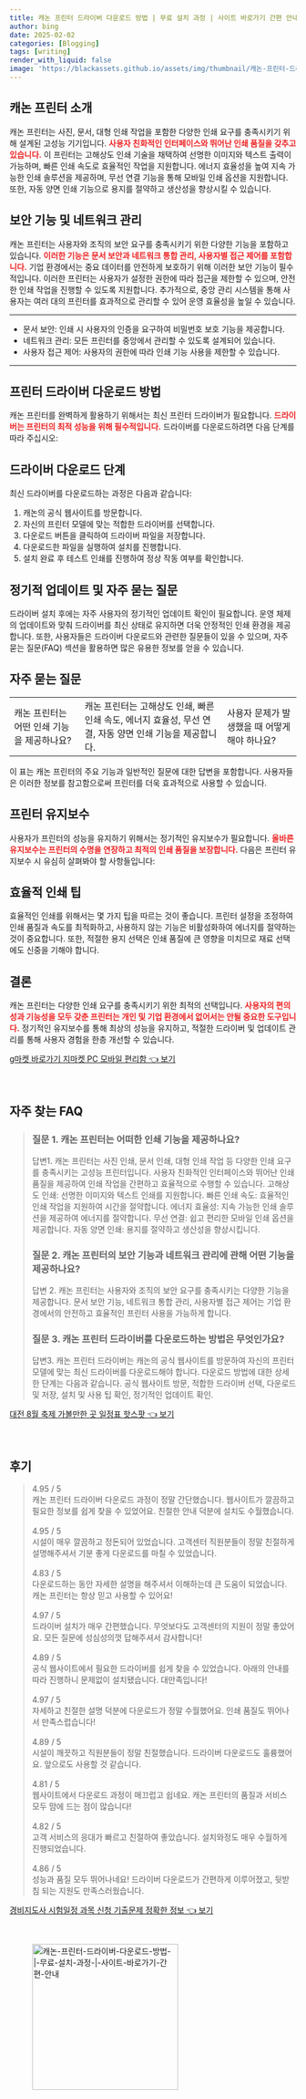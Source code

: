 ```yaml
---
title: 캐논 프린터 드라이버 다운로드 방법 | 무료 설치 과정 | 사이트 바로가기 간편 안내
author: bing
date: 2025-02-02
categories: [Blogging]
tags: [writing]
render_with_liquid: false
image: 'https://blackassets.github.io/assets/img/thumbnail/캐논-프린터-드라이버-다운로드-방법-|-무료-설치-과정-|-사이트-바로가기-간편-안내.webp'
---
```



<h2 id='캐논_프린터_소개'>캐논 프린터 소개</h2>

<p>캐논 프린터는 사진, 문서, 대형 인쇄 작업을 포함한 다양한 인쇄 요구를 충족시키기 위해 설계된 고성능 기기입니다. <b><span style="color: #ee2323;">사용자 친화적인 인터페이스와 뛰어난 인쇄 품질을 갖추고 있습니다.</span></b> 이 프린터는 고해상도 인쇄 기술을 채택하여 선명한 이미지와 텍스트 출력이 가능하며, 빠른 인쇄 속도로 효율적인 작업을 지원합니다. 에너지 효율성을 높여 지속 가능한 인쇄 솔루션을 제공하며, 무선 연결 기능을 통해 모바일 인쇄 옵션을 지원합니다. 또한, 자동 양면 인쇄 기능으로 용지를 절약하고 생산성을 향상시킬 수 있습니다.</p>

<h2 id='보안_기능_및_네트워크_관리'>보안 기능 및 네트워크 관리</h2>

<p>캐논 프린터는 사용자와 조직의 보안 요구를 충족시키기 위한 다양한 기능을 포함하고 있습니다. <b><span style="color: #ee2323;">이러한 기능은 문서 보안과 네트워크 통합 관리, 사용자별 접근 제어를 포함합니다.</span></b> 기업 환경에서는 중요 데이터를 안전하게 보호하기 위해 이러한 보안 기능이 필수적입니다. 이러한 프린터는 사용자가 설정한 권한에 따라 접근을 제한할 수 있으며, 안전한 인쇄 작업을 진행할 수 있도록 지원합니다. 추가적으로, 중앙 관리 시스템을 통해 사용자는 여러 대의 프린터를 효과적으로 관리할 수 있어 운영 효율성을 높일 수 있습니다.</p>

<hr />

<ul>
    <li>문서 보안: 인쇄 시 사용자의 인증을 요구하여 비밀번호 보호 기능을 제공합니다.</li>
    <li>네트워크 관리: 모든 프린터를 중앙에서 관리할 수 있도록 설계되어 있습니다.</li>
    <li>사용자 접근 제어: 사용자의 권한에 따라 인쇄 기능 사용을 제한할 수 있습니다.</li>
</ul>

<hr />

<h2 id='프린터_드라이버_다운로드_방법'>프린터 드라이버 다운로드 방법</h2>

<p>캐논 프린터를 완벽하게 활용하기 위해서는 최신 프린터 드라이버가 필요합니다. <b><span style="color: #ee2323;">드라이버는 프린터의 최적 성능을 위해 필수적입니다.</span></b> 드라이버를 다운로드하려면 다음 단계를 따라 주십시오:</p>

<h2 id='드라이버_다운로드_단계'>드라이버 다운로드 단계</h2>

<p>최신 드라이버를 다운로드하는 과정은 다음과 같습니다:</p>

<ol>
    <li>캐논의 공식 웹사이트를 방문합니다.</li>
    <li>자신의 프린터 모델에 맞는 적합한 드라이버를 선택합니다.</li>
    <li>다운로드 버튼을 클릭하여 드라이버 파일을 저장합니다.</li>
    <li>다운로드한 파일을 실행하여 설치를 진행합니다.</li>
    <li>설치 완료 후 테스트 인쇄를 진행하여 정상 작동 여부를 확인합니다.</li>
</ol>

<h2 id='정기적_업데이트_및_질문'>정기적 업데이트 및 자주 묻는 질문</h2>

<p>드라이버 설치 후에는 자주 사용자의 정기적인 업데이트 확인이 필요합니다. 운영 체제의 업데이트와 맞춰 드라이버를 최신 상태로 유지하면 더욱 안정적인 인쇄 환경을 제공합니다. 또한, 사용자들은 드라이버 다운로드와 관련한 질문들이 있을 수 있으며, 자주 묻는 질문(FAQ) 섹션을 활용하면 많은 유용한 정보를 얻을 수 있습니다.</p>

<h2 id='자주_묻는_질문'>자주 묻는 질문</h2>

<table>
    <tr>
        <td>캐논 프린터는 어떤 인쇄 기능을 제공하나요?</td>
        <td>캐논 프린터는 고해상도 인쇄, 빠른 인쇄 속도, 에너지 효율성, 무선 연결, 자동 양면 인쇄 기능을 제공합니다.</td>
        <td>사용자 문제가 발생했을 때 어떻게 해야 하나요?</td>
    </tr>
</table>

<p>이 표는 캐논 프린터의 주요 기능과 일반적인 질문에 대한 답변을 포함합니다. 사용자들은 이러한 정보를 참고함으로써 프린터를 더욱 효과적으로 사용할 수 있습니다.</p>

<h2 id='프린터_유지보수'>프린터 유지보수</h2>

<p>사용자가 프린터의 성능을 유지하기 위해서는 정기적인 유지보수가 필요합니다. <b><span style="color: #ee2323;">올바른 유지보수는 프린터의 수명을 연장하고 최적의 인쇄 품질을 보장합니다.</span></b> 다음은 프린터 유지보수 시 유심히 살펴봐야 할 사항들입니다:</p>

<h2 id='효율적_인쇄_팁'>효율적 인쇄 팁</h2>

<p>효율적인 인쇄를 위해서는 몇 가지 팁을 따르는 것이 좋습니다. 프린터 설정을 조정하여 인쇄 품질과 속도를 최적화하고, 사용하지 않는 기능은 비활성화하여 에너지를 절약하는 것이 중요합니다. 또한, 적절한 용지 선택은 인쇄 품질에 큰 영향을 미치므로 재료 선택에도 신중을 기해야 합니다.</p>

<h2 id='결론'>결론</h2>

<p>캐논 프린터는 다양한 인쇄 요구를 충족시키기 위한 최적의 선택입니다. <b><span style="color: #ee2323;">사용자의 편의성과 기능성을 모두 갖춘 프린터는 개인 및 기업 환경에서 없어서는 안될 중요한 도구입니다.</span></b> 정기적인 유지보수를 통해 최상의 성능을 유지하고, 적절한 드라이버 및 업데이트 관리를 통해 사용자 경험을 한층 개선할 수 있습니다.</p>


<p><a class="click-button" title="g마켓 바로가기 지마켓 PC 모바일 편리함" href="https://blackassets.github.io/posts/g%EB%A7%88%EC%BC%93-%EB%B0%94%EB%A1%9C%EA%B0%80%EA%B8%B0-%EC%A7%80%EB%A7%88%EC%BC%93-PC-%EB%AA%A8%EB%B0%94%EC%9D%BC-%ED%8E%B8%EB%A6%AC%ED%95%A8/" rel="dofollow">g마켓 바로가기 지마켓 PC 모바일 편리함 👈 보기</a></p><br>
<h2 id='자주_찾는_FAQ'>자주 찾는 FAQ</h2>
<div itemscope="" itemtype="https://schema.org/FAQPage"> 
<blockquote> 
<div itemscope="" itemprop="mainEntity" itemtype="https://schema.org/Question"> 
<h3 itemprop="name">질문 1. 캐논 프린터는 어떠한 인쇄 기능을 제공하나요?</h3> 
<div itemscope="" itemprop="acceptedAnswer" itemtype="https://schema.org/Answer"> 
<span itemprop="text"> 
<p>답변1. 캐논 프린터는 사진 인쇄, 문서 인쇄, 대형 인쇄 작업 등 다양한 인쇄 요구를 충족시키는 고성능 프린터입니다. 사용자 친화적인 인터페이스와 뛰어난 인쇄 품질을 제공하여 인쇄 작업을 간편하고 효율적으로 수행할 수 있습니다. 고해상도 인쇄: 선명한 이미지와 텍스트 인쇄를 지원합니다. 빠른 인쇄 속도: 효율적인 인쇄 작업을 지원하여 시간을 절약합니다. 에너지 효율성: 지속 가능한 인쇄 솔루션을 제공하여 에너지를 절약합니다. 무선 연결: 쉽고 편리한 모바일 인쇄 옵션을 제공합니다. 자동 양면 인쇄: 용지를 절약하고 생산성을 향상시킵니다.</p> 
</span> 
</div> 
</div> 

<div itemscope="" itemprop="mainEntity" itemtype="https://schema.org/Question"> 
<h3 itemprop="name">질문 2. 캐논 프린터의 보안 기능과 네트워크 관리에 관해 어떤 기능을 제공하나요?</h3> 
<div itemscope="" itemprop="acceptedAnswer" itemtype="https://schema.org/Answer"> 
<span itemprop="text"> 
<p>답변 2. 캐논 프린터는 사용자와 조직의 보안 요구를 충족시키는 다양한 기능을 제공합니다. 문서 보안 기능, 네트워크 통합 관리, 사용자별 접근 제어는 기업 환경에서의 안전하고 효율적인 프린터 사용을 가능하게 합니다.</p> 
</span> 
</div> 
</div> 

<div itemscope="" itemprop="mainEntity" itemtype="https://schema.org/Question"> 
<h3 itemprop="name">질문 3. 캐논 프린터 드라이버를 다운로드하는 방법은 무엇인가요?</h3> 
<div itemscope="" itemprop="acceptedAnswer" itemtype="https://schema.org/Answer"> 
<span itemprop="text"> 
<p>답변3. 캐논 프린터 드라이버는 캐논의 공식 웹사이트를 방문하여 자신의 프린터 모델에 맞는 최신 드라이버를 다운로드해야 합니다. 다운로드 방법에 대한 상세한 단계는 다음과 같습니다. 공식 웹사이트 방문, 적합한 드라이버 선택, 다운로드 및 저장, 설치 및 사용 팁 확인, 정기적인 업데이트 확인.</p> 
</span> 
</div> 
</div> 
</blockquote> 
</div>
<p><a class="click-button" title="대전 8월 축제 가볼만한 곳 일정표 핫스팟" href="https://blackassets.github.io/posts/%EB%8C%80%EC%A0%84-8%EC%9B%94-%EC%B6%95%EC%A0%9C-%EA%B0%80%EB%B3%BC%EB%A7%8C%ED%95%9C-%EA%B3%B3-%EC%9D%BC%EC%A0%95%ED%91%9C-%ED%95%AB%EC%8A%A4%ED%8C%9F/" rel="dofollow">대전 8월 축제 가볼만한 곳 일정표 핫스팟 👈 보기</a></p><br>
<h2 id='후기'>후기</h2>
<div itemscope itemtype="https://schema.org/Product">
  <blockquote>
  <div itemprop="review" itemscope itemtype="https://schema.org/Review">
      <div itemprop="reviewRating" itemscope itemtype="https://schema.org/Rating"> <span itemprop="ratingValue">4.95</span> / <span itemprop="bestRating">5</span> </div>
      <span itemprop="reviewBody">캐논 프린터 드라이버 다운로드 과정이 정말 간단했습니다. 웹사이트가 깔끔하고 필요한 정보를 쉽게 찾을 수 있었어요. 친절한 안내 덕분에 설치도 수월했습니다.</span>
  </div>
  <br>
  <div itemprop="review" itemscope itemtype="https://schema.org/Review">
      <div itemprop="reviewRating" itemscope itemtype="https://schema.org/Rating"> <span itemprop="ratingValue">4.95</span> / <span itemprop="bestRating">5</span> </div>
      <span itemprop="reviewBody">시설이 매우 깔끔하고 정돈되어 있었습니다. 고객센터 직원분들이 정말 친절하게 설명해주셔서 기분 좋게 다운로드를 마칠 수 있었습니다.</span>
  </div>
  <br>
  <div itemprop="review" itemscope itemtype="https://schema.org/Review">
      <div itemprop="reviewRating" itemscope itemtype="https://schema.org/Rating"> <span itemprop="ratingValue">4.83</span> / <span itemprop="bestRating">5</span> </div>
      <span itemprop="reviewBody">다운로드하는 동안 자세한 설명을 해주셔서 이해하는데 큰 도움이 되었습니다. 캐논 프린터는 항상 믿고 사용할 수 있어요!</span>
  </div>
  <br>
  <div itemprop="review" itemscope itemtype="https://schema.org/Review">
      <div itemprop="reviewRating" itemscope itemtype="https://schema.org/Rating"> <span itemprop="ratingValue">4.97</span> / <span itemprop="bestRating">5</span> </div>
      <span itemprop="reviewBody">드라이버 설치가 매우 간편했습니다. 무엇보다도 고객센터의 지원이 정말 좋았어요. 모든 질문에 성심성의껏 답해주셔서 감사합니다!</span>
  </div>
  <br>
  <div itemprop="review" itemscope itemtype="https://schema.org/Review">
      <div itemprop="reviewRating" itemscope itemtype="https://schema.org/Rating"> <span itemprop="ratingValue">4.89</span> / <span itemprop="bestRating">5</span> </div>
      <span itemprop="reviewBody">공식 웹사이트에서 필요한 드라이버를 쉽게 찾을 수 있었습니다. 아래의 안내를 따라 진행하니 문제없이 설치됐습니다. 대만족입니다!</span>
  </div>
  <br>
  <div itemprop="review" itemscope itemtype="https://schema.org/Review">
      <div itemprop="reviewRating" itemscope itemtype="https://schema.org/Rating"> <span itemprop="ratingValue">4.97</span> / <span itemprop="bestRating">5</span> </div>
      <span itemprop="reviewBody">자세하고 친절한 설명 덕분에 다운로드가 정말 수월했어요. 인쇄 품질도 뛰어나서 만족스럽습니다!</span>
  </div>
  <br>
  <div itemprop="review" itemscope itemtype="https://schema.org/Review">
      <div itemprop="reviewRating" itemscope itemtype="https://schema.org/Rating"> <span itemprop="ratingValue">4.89</span> / <span itemprop="bestRating">5</span> </div>
      <span itemprop="reviewBody">시설이 깨끗하고 직원분들이 정말 친절했습니다. 드라이버 다운로드도 훌륭했어요. 앞으로도 사용할 것 같습니다.</span>
  </div>
  <br>
  <div itemprop="review" itemscope itemtype="https://schema.org/Review">
      <div itemprop="reviewRating" itemscope itemtype="https://schema.org/Rating"> <span itemprop="ratingValue">4.81</span> / <span itemprop="bestRating">5</span> </div>
      <span itemprop="reviewBody">웹사이트에서 다운로드 과정이 매끄럽고 쉽네요. 캐논 프린터의 품질과 서비스 모두 맘에 드는 점이 많습니다!</span>
  </div>
  <br>
  <div itemprop="review" itemscope itemtype="https://schema.org/Review">
      <div itemprop="reviewRating" itemscope itemtype="https://schema.org/Rating"> <span itemprop="ratingValue">4.82</span> / <span itemprop="bestRating">5</span> </div>
      <span itemprop="reviewBody">고객 서비스의 응대가 빠르고 친절하여 좋았습니다. 설치와정도 매우 수월하게 진행되었습니다.</span>
  </div>
  <br>
  <div itemprop="review" itemscope itemtype="https://schema.org/Review">
      <div itemprop="reviewRating" itemscope itemtype="https://schema.org/Rating"> <span itemprop="ratingValue">4.86</span> / <span itemprop="bestRating">5</span> </div>
      <span itemprop="reviewBody">성능과 품질 모두 뛰어나네요! 드라이버 다운로드가 간편하게 이루어졌고, 뒷받침 되는 지원도 만족스러웠습니다.</span>
  </div>
  </blockquote>
</div>
<p><a class="click-button" title="경비지도사 시험일정 과목 신청 기출문제 정확한 정보" href="https://blackassets.github.io/posts/%EA%B2%BD%EB%B9%84%EC%A7%80%EB%8F%84%EC%82%AC-%EC%8B%9C%ED%97%98%EC%9D%BC%EC%A0%95-%EA%B3%BC%EB%AA%A9-%EC%8B%A0%EC%B2%AD-%EA%B8%B0%EC%B6%9C%EB%AC%B8%EC%A0%9C-%EC%A0%95%ED%99%95%ED%95%9C-%EC%A0%95%EB%B3%B4/" rel="dofollow">경비지도사 시험일정 과목 신청 기출문제 정확한 정보 👈 보기</a></p><br>
<figure class="image"><img src="https://blackassets.github.io/assets/img/thumbnail/캐논-프린터-드라이버-다운로드-방법-|-무료-설치-과정-|-사이트-바로가기-간편-안내.webp" alt="캐논-프린터-드라이버-다운로드-방법-|-무료-설치-과정-|-사이트-바로가기-간편-안내" width="256" height="256"></figure>